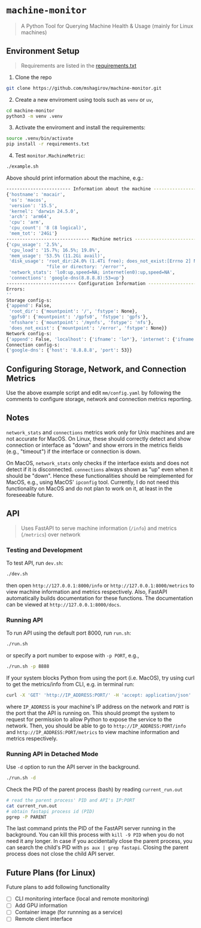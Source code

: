 # `machine-monitor` 

> A Python Tool for Querying Machine Health & Usage (mainly for Linux machines)

## Environment Setup

> Requirements are listed in the [requirements.txt](./requirements.txt)

1. Clone the repo

```bash
git clone https://github.com/mshagirov/machine-monitor.git
```

2. Create a new enviroment using tools such as `venv` or `uv`,

```bash
cd machine-monitor
python3 -m venv .venv
```

3. Activate the enviroment and install the requirements:

```bash
source .venv/bin/activate
pip install -r requirements.txt
```

4. Test `monitor.MachineMetric`:

```bash
./example.sh
```

Above should print information about the machine, e.g.:

```sh
------------------------ Information about the machine -------------------------
{'hostname': 'macair',
 'os': 'macos',
 'version': '15.5',
 'kernel': 'darwin 24.5.0',
 'arch': 'arm64',
 'cpu': 'arm',
 'cpu_count': '8 (8 logical)',
 'mem_tot': '24Gi'}
------------------------------- Machine metrics --------------------------------
{'cpu_usage': '2.5%',
 'cpu_load': '15.7%; 16.5%; 19.8%',
 'mem_usage': '53.5% (11.2Gi avail)',
 'disk_usage': 'root_dir:24.0% (1.4Ti free); does_not_exist:[Errno 2] No such '
               "file or directory: '/error'",
 'network_stats': 'lo0:up,speed=NA; internet(en0):up,speed=NA',
 'connections': 'google-dns(8.8.8.8):53=up'}
-------------------------- Configuration Information ---------------------------
Errors:
''
Storage config-s:
{'append': False,
 'root_dir': {'mountpoint': '/', 'fstype': None},
 'gpfs0': {'mountpoint': '/gpfs0', 'fstype': 'gpfs'},
 'nfsshare': {'mountpoint': '/mynfs', 'fstype': 'nfs'},
 'does_not_exist': {'mountpoint': '/error', 'fstype': None}}
Network config-s:
{'append': False, 'localhost': {'ifname': 'lo*'}, 'internet': {'ifname': 'en0'}}
Connection config-s:
{'google-dns': {'host': '8.8.8.8', 'port': 53}}
```

## Configuring Storage, Network, and Connection Metrics

Use the above example script and edit `mm/config.yaml` by following the comments
to configure storage, network and connection metrics reporting.

## Notes

`network_stats` and `connections` metrics work only for Unix machines and are
not accurate for MacOS. On Linux, these should correctly detect and show
connection or interface as "down" and show errors in the metrics fields (e.g.,
"timeout") if the interface or connection is down.

On MacOS, `network_stats` only checks if the interface exists and does not
detect if it is disconnected. `connections` always shown as "up" even when it
should be "down". Hence these functionalities should be reimplemented for MacOS,
e.g., using MacOS' `ipconfig` tool. Currently, I do not need this functionality
on MacOS and do not plan to work on it, at least in the foreseeable future.

## API

> Uses FastAPI to serve machine information (`/info`) and metrics (`/metrics`)
over network

### Testing and Development

To test API, run `dev.sh`:

```bash
./dev.sh
```

then open `http://127.0.0.1:8000/info` or `http://127.0.0.1:8000/metrics` to
view machine information and metrics respectively. Also, FastAPI automatically
builds documentation for these functions. The documentation can be viewed at `http://127.0.0.1:8000/docs`.

### Running API

To run API using the default port 8000, run `run.sh`:

```bash
./run.sh
```

or specify a port number to expose with `-p PORT`, e.g.,

```bash
./run.sh -p 8888
```

If your system blocks Python from using the port (i.e. MacOS), try using curl to
get the metrics/info from CLI, e.g. in terminal run:

```bash
curl -X 'GET' 'http://IP_ADDRESS:PORT/' -H 'accept: application/json'
```

where `IP_ADDRESS` is your machine's IP address on the network and `PORT` is the
port that the API is running on. This should prompt the system to request for
permission to allow Python to expose the service to the network. Then, you
should be able to go to `http://IP_ADDRESS:PORT/info` and
`http://IP_ADDRESS:PORT/metrics` to view machine information and metrics respectively.

### Running API in Detached Mode

Use `-d` option to run the API server in the background.

```bash
./run.sh -d
```

Check the PID of the parent process (bash) by reading `current_run.out`

```bash
# read the parent process' PID and API's IP:PORT
cat current_run.out
# obtain fastapi process id (PID)
pgrep -P PARENT
```

The last command prints the PID of the FastAPI server running in the background.
You can kill this process with `kill -9 PID` when you do not need it any longer.
In case if you accidentally close the parent process, you can search the child's
PID with `ps aux | grep fastapi`. Closing the parent process does not close the child
API server.

## Future Plans (for Linux)

Future plans to add following functionality

- [ ] CLI monitoring interface (local and remote monitoring)
- [ ] Add GPU information
- [ ] Container image (for runnning as a service)
- [ ] Remote client interface
